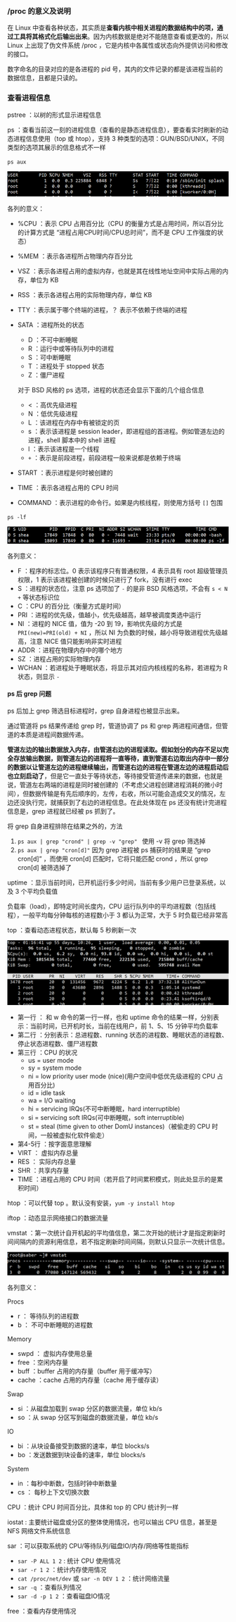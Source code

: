 ### /proc 的意义及说明

在 Linux 中查看各种状态，其实质是**查看内核中相关进程的数据结构中的项，通过工具将其格式化后输出出来**。因为内核数据是绝对不能随意查看或更改的，所以 Linux 上出现了伪文件系统 /proc ，它是内核中各属性或状态向外提供访问和修改的接口。

数字命名的目录对应的是各进程的 pid 号，其内的文件记录的都是该进程当前的数据信息，且都是只读的。

### 查看进程信息

pstree ：以树的形式显示进程信息

ps ：查看当前这一刻的进程信息（查看的是静态进程信息），要查看实时刷新的动态进程信息使用（top 或 htop），支持 3 种类型的选项：GUN/BSD/UNIX，不同类型的选项其展示的信息格式不一样

`ps aux`

![](Snipaste_2018-07-25_23-42-08.png)

各列的意义：

- %CPU ：表示 CPU 占用百分比（CPU 的衡量方式是占用时间，所以百分比的计算方式是 “进程占用CPU时间/CPU总时间”，而不是 CPU 工作强度的状态）

- %MEM ：表示各进程所占物理内存百分比

- VSZ ：表示各进程占用的虚拟内存，也就是其在线性地址空间中实际占用的内存，单位为 KB

- RSS ：表示各进程占用的实际物理内存，单位 KB

- TTY ：表示属于哪个终端的进程，？ 表示不依赖于终端的进程

- SATA ：进程所处的状态

  - D ：不可中断睡眠
  - R ：运行中或等待队列中的进程
  - S ：可中断睡眠
  - T ：进程处于 stopped 状态
  - Z ：僵尸进程

  对于 BSD 风格的 ps 选项，进程的状态还会显示下面的几个组合信息

  - < ：高优先级进程
  - N ：低优先级进程
  - L ：该进程在内存中有被锁定的页
  - s ：表示该进程是 session leader，即进程组的首进程。例如管道左边的进程，shell 脚本中的 shell 进程
  - l ：表示该进程是一个线程
  - `+` ：表示是前段进程，前段进程一般来说都是依赖于终端

- START ：表示进程是何时被创建的

- TIME ：表示各进程占用的 CPU 时间

- COMMAND ：表示进程的命令行。如果是内核线程，则使用方括号 `[]` 包围

`ps -lf`

![](Snipaste_2018-07-25_23-55-16.png)

各列意义：

- F ：程序的标志位。0 表示该程序只有普通权限，4 表示具有 root 超级管理员权限，1 表示该进程被创建的时候只进行了 fork，没有进行 exec
- S ：进程的状态位，注意 ps 选项加了 `-` 的是非 BSD 风格选项，不会有 `s < N +` 等状态标识位
- C ：CPU 的百分比（衡量方式是时间）
- PRI ：进程的优先级，值越小，优先级越高，越早被调度类选中运行
- NI ：进程的 NICE 值，值为 -20 到 19，影响优先级的方式是 `PRI(new)=PRI(old) + NI` ，所以 NI 为负数的时候，越小将导致进程优先级越高，注意 NICE 值只能影响非实时进程
- ADDR ：进程在物理内存中的哪个地方
- SZ ：进程占用的实际物理内存
- WCHAN ：若进程处于睡眠状态，将显示其对应内核线程的名称，若进程为 R 状态，则显示 `-`

#### ps 后 grep 问题

ps 后加上 grep 筛选目标进程时，grep 自身进程也被显示出来。

通过管道将 ps 结果传递给 grep 时，管道协调了 ps 和 grep 两进程间通信，但管道的本质是进程间数据传递。

**管道左边的输出数据放入内存，由管道右边的进程读取。假如划分的内存不足以完全存放输出数据，则管道左边的进程将一直等待，直到管道右边取出内存中一部分的数据以让管道左边的进程继续输出，而管道右边的进程在管道左边的进程启动后也立刻启动了**，但是它一直处于等待状态，等待接受管道传递来的数据，也就是说，管道左右两端的进程是同时被创建的（不考虑父进程创建进程消耗的微小时间），但数据传输是有先后顺序的，左传，右收，所以可能会造成交叉的情况，左边还没执行完，就捕获到了右边的进程信息。在此处体现在 ps 还没有统计完进程信息是，grep 进程就已经被 ps 抓到了。

将 grep 自身进程排除在结果之外的，方法

1. `ps aux | grep "crond" | grep -v "grep" ` 使用 -v 将 grep 筛选掉
2. `ps aux | grep "cron[d]"` 因为 grep 进程被 ps 捕获时的结果是 “grep cron[d]” ，而使用 cron[d] 匹配时，它将只能匹配 crond ，所以 grep cron[d] 被筛选掉了

uptime ：显示当前时间，已开机运行多少时间，当前有多少用户已登录系统，以及 3 个平均负载值

负载率（load），即特定时间长度内，CPU 运行队列中的平均进程数（包括线程），一般平均每分钟每核的进程数小于 3 都认为正常，大于 5 时负载已经非常高

top ：查看动态进程状态，默认每 5 秒刷新一次

![](Snipaste_2018-07-26_01-16-55.png)

- 第一行 ： 和 w 命令的第一行一样，也和 uptime 命令的结果一样，分别表示：当前时间，已开机时长，当前在线用户，前 1、5、15 分钟平均负载率
- 第二行 ：分别表示：总进程数、running 状态的进程数、睡眠状态的进程数、停止状态进程数、僵尸进程数
- 第三行 ：CPU 的状况
  - us = user mode
  - sy = system mode
  - ni = low priority user mode (nice)(用户空间中低优先级进程的 CPU 占用百分比)
  - id = idle task
  - wa = I/O waiting
  - hi = servicing IRQs(不可中断睡眠，hard interruptible)
  - si = servicing soft IRQs(可中断睡眠，soft interruptible)
  - st = steal (time given to other DomU instances)（被偷走的 CPU 时间，一般被虚拟化软件偷走）
- 第4-5行 ：按字面意思理解
- VIRT ： 虚拟内存总量
- RES ： 实际内存总量
- SHR ：共享内存量
- TIME ：进程占用的 CPU 时间（若开启了时间累积模式，则此处显示的是累积时间）

htop ：可以代替 top 。默认没有安装，`yum -y install htop`

iftop ：动态显示网络接口的数据流量

vmstat ：第一次统计自开机起的平均值信息，第二次开始的统计才是指定刷新时间间隔内的资源利用信息，若不指定刷新时间间隔，则默认只显示一次统计信息。

![](Snipaste_2018-07-26_01-30-37.png)

各列意义：

Procs

- r ： 等待队列的进程数
- b ： 不可中断睡眠的进程数

Memory

- swpd ： 虚拟内存使用总量
- free ：空闲内存量
- buff ：buffer 占用的内存量（buffer 用于缓冲写）
- cache ：cache 占用的内存量（cache 用于缓存读）

Swap

- si ：从磁盘加载到 swap 分区的数据流量，单位 kb/s
- so ：从 swap 分区写到磁盘的数据流量，单位 kb/s

IO

- bi ：从块设备接受到数据的速率，单位 blocks/s
- bo ：发送数据到块设备的速率，单位 blocks/s

System

- in ：每秒中断数，包括时钟中断数量
- cs ： 每秒上下文切换次数

CPU ：统计 CPU 时间百分比，具体和 top 的 CPU 统计列一样

iostat : 主要统计磁盘或分区的整体使用情况，也可以输出 CPU 信息，甚至是 NFS 网络文件系统信息

sar ：可以获取系统的 CPU/等待队列/磁盘IO/内存/网络等性能指标

- `sar -P ALL 1 2` : 统计 CPU 使用情况
- `sar -r 1 2` ：统计内存使用情况
- `cat /proc/net/dev` 或 `sar -n DEV 1 2` ：统计网络流量
- `sar -q` ：查看队列情况
- `sar -d -p 1 2` ：查看磁盘IO情况

free ：查看内存使用情况